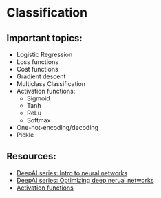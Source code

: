 # Classification

## Important topics:

* Logistic Regression
* Loss functions
* Cost functions
* Gradient descent
* Multiclass Classification
* Activation functions:
    * Sigmoid
    * Tanh
    * ReLu
    * Softmax
* One-hot-encoding/decoding
* Pickle

## Resources:

* [DeepAI series: Intro to neural networks](https://www.youtube.com/playlist?list=PLkDaE6sCZn6Ec-XTbcX1uRg2_u4xOEky0 "DeepAI series: Intro to neural networks")
* [DeepAI series: Optimizing deep nerual networks](https://www.youtube.com/playlist?list=PLkDaE6sCZn6Hn0vK8co82zjQtt3T2Nkqc "DeepAI series: Optimizing deep nerual networks")
* [Activation functions](https://towardsdatascience.com/activation-functions-neural-networks-1cbd9f8d91d6 "Activation functions")
